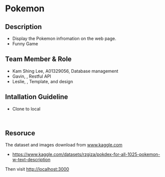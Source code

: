 # Pokemon
## Description
 - Display the Pokemon infromation on the web page. 
 - Funny Game

## Team Member & Role
- Kam Shing Lee, A01329056, Database management
- Gavin, , Restful API
- Leslie, , Template, and design



## Intallation Guideline
- Clone to local
```bash
 
```

## 

## Resoruce 
The dataset and images download from www.kaggle.com
- https://www.kaggle.com/datasets/rzgiza/pokdex-for-all-1025-pokemon-w-text-description 



Then visit <http://localhost:3000>